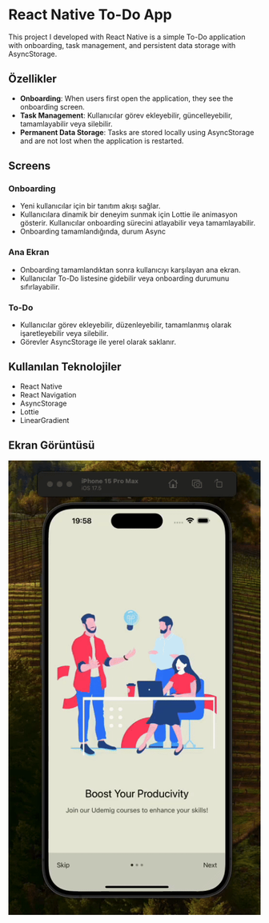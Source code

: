 # React Native To-Do App

This project I developed with React Native is a simple To-Do application with onboarding, task management, and persistent data storage with AsyncStorage.

## Özellikler

- **Onboarding**: When users first open the application, they see the onboarding screen.
- **Task Management**: Kullanıcılar görev ekleyebilir, güncelleyebilir, tamamlayabilir veya silebilir.
- **Permanent Data Storage**: Tasks are stored locally using AsyncStorage and are not lost when the application is restarted.

## Screens

### Onboarding

- Yeni kullanıcılar için bir tanıtım akışı sağlar.
- Kullanıcılara dinamik bir deneyim sunmak için Lottie ile animasyon gösterir.
  Kullanıcılar onboarding sürecini atlayabilir veya tamamlayabilir.
- Onboarding tamamlandığında, durum Async

### Ana Ekran

- Onboarding tamamlandıktan sonra kullanıcıyı karşılayan ana ekran.
- Kullanıcılar To-Do listesine gidebilir veya onboarding durumunu sıfırlayabilir.

### To-Do

- Kullanıcılar görev ekleyebilir, düzenleyebilir, tamamlanmış olarak işaretleyebilir veya silebilir.
- Görevler AsyncStorage ile yerel olarak saklanır.

## Kullanılan Teknolojiler

- React Native
- React Navigation
- AsyncStorage
- Lottie
- LinearGradient

## Ekran Görüntüsü

![](./src/assets/gif/todo.gif)
